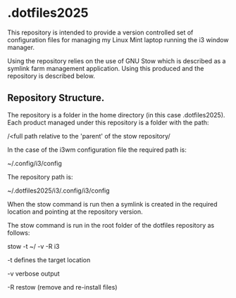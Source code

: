 # .dotfiles2025

This repository is intended to provide a version controlled set of
configuration files for managing my Linux Mint laptop running the i3
window manager.

Using the repository relies on the use of GNU Stow which is described
as a symlink farm management application. Using this produced and the
repository is described below.

## Repository Structure.

The repository is a folder in the home directory (in this case
.dotfiles2025). Each product managed under this repository is a folder
with the path:

<product>/<full path relative to the 'parent' of the stow
repository/<configuration files>

In the case of the i3wm configuration file the required path is:

~/.config/i3/config

The repository path is:

~/.dotfiles2025/i3/.config/i3/config

When the stow command is run then a symlink is created in the required
location and pointing at the repository version.

The stow command is run in the root folder of the dotfiles repository
as follows:

stow -t ~/ -v -R i3

-t defines the target location

-v verbose output

-R restow (remove and re-install files)
